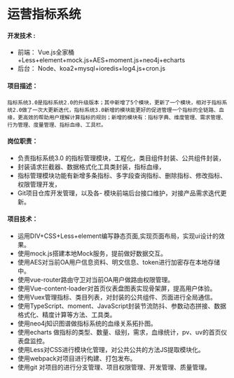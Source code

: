 # 运营指标系统
#### 开发技术 :

- 前端： Vue.js全家桶+Less+element+mock.js+AES+moment.js+neo4j+echarts
- 后台： Node、koa2+mysql+ioredis+log4.js+cron.js

#### 项目描述：

`指标系统3.0是指标系统2.0的升级版本；其中新增了5个模块，更新了一个模块，相对于指标系统2.0做了一次大更新迭代，指标系统3.0新增的模块能更好的促进管理一个指标的全链路、血缘，更高效的帮助用户理解计算指标的规则；新增的模块有：指标字典、维度管理、需求管理、行为管理、度量管理、指标血缘、工具栏。`

#### 岗位职责：

- 负责指标系统3.0 的指标管理模块，工程化，类目组件封装、公共组件封装，
- 封装请求拦截器、数据格式化工具类封装，指标血缘，
- 指标管理模块功能有新增多条指标、多字段查询指标、删除指标、修改指标、权限管理开发，
- Git项目仓库开发管理，以及各- 模块前端后台接口维护，对接产品需求迭代更新。

#### 项目技术：

- 运用DIV+CSS+Less+element编写静态页面,实现页面布局，实现ui设计的效果。
- 使用mock.js搭建本地Mock服务，提前做好数据交互。
- 使用AES对当前OA用户信息资料、明文信息、token进行加密存在本地存储中。
- 使用vue-router路由守卫对当前OA用户做路由权限管理。
- 使用Vue-content-loader对首页仪表盘图表实现骨架屏，提高用户体验。
- 使用Vuex管理指标、类目列表，对封装的公共组件、页面进行全局通信。
- 使用TypeScript、moment、JavaScript封装节流防抖、参数动态拼接、数据格式化、精度计算等方法、工具类。
- 使用neo4j知识图谱做指标系统的血缘关系拓扑图。
- 使用echarts 做指标的类型、数量、级别，需求，血缘统计，pv、uv的首页仪表盘监控。
- 使用Less对CSS进行模块化管理，对公共公共的方法JS提取模块化。
- 使用webpack对项目进行构建、打包发布。
- 使用git 对项目的进行分支管理、项目权限管理、开发管理、质量管理。

